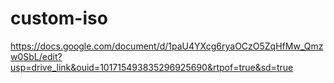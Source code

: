 # custom-iso
https://docs.google.com/document/d/1paU4YXcg6ryaOCzO5ZqHfMw_Qmzw0SbL/edit?usp=drive_link&ouid=101715493835296925690&rtpof=true&sd=true
